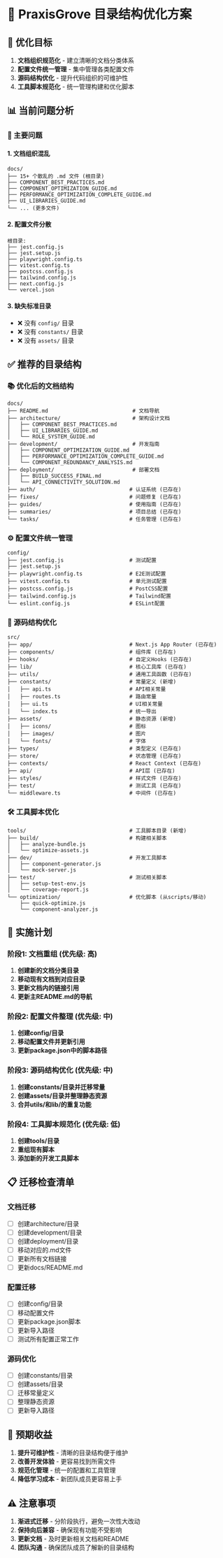 # 📁 PraxisGrove 目录结构优化方案

## 🎯 优化目标

1. **文档组织规范化** - 建立清晰的文档分类体系
2. **配置文件统一管理** - 集中管理各类配置文件
3. **源码结构优化** - 提升代码组织的可维护性
4. **工具脚本规范化** - 统一管理构建和优化脚本

## 📊 当前问题分析

### 🔴 主要问题

#### 1. 文档组织混乱
```
docs/
├── 15+ 个散乱的 .md 文件 (根目录)
├── COMPONENT_BEST_PRACTICES.md
├── COMPONENT_OPTIMIZATION_GUIDE.md
├── PERFORMANCE_OPTIMIZATION_COMPLETE_GUIDE.md
├── UI_LIBRARIES_GUIDE.md
└── ... (更多文件)
```

#### 2. 配置文件分散
```
根目录:
├── jest.config.js
├── jest.setup.js
├── playwright.config.ts
├── vitest.config.ts
├── postcss.config.js
├── tailwind.config.js
├── next.config.js
└── vercel.json
```

#### 3. 缺失标准目录
- ❌ 没有 `config/` 目录
- ❌ 没有 `constants/` 目录
- ❌ 没有 `assets/` 目录

## ✅ 推荐的目录结构

### 📚 优化后的文档结构

```
docs/
├── README.md                           # 文档导航
├── architecture/                       # 架构设计文档
│   ├── COMPONENT_BEST_PRACTICES.md
│   ├── UI_LIBRARIES_GUIDE.md
│   └── ROLE_SYSTEM_GUIDE.md
├── development/                        # 开发指南
│   ├── COMPONENT_OPTIMIZATION_GUIDE.md
│   ├── PERFORMANCE_OPTIMIZATION_COMPLETE_GUIDE.md
│   └── COMPONENT_REDUNDANCY_ANALYSIS.md
├── deployment/                         # 部署文档
│   ├── BUILD_SUCCESS_FINAL.md
│   └── API_CONNECTIVITY_SOLUTION.md
├── auth/                              # 认证系统 (已存在)
├── fixes/                             # 问题修复 (已存在)
├── guides/                            # 使用指南 (已存在)
├── summaries/                         # 项目总结 (已存在)
└── tasks/                             # 任务管理 (已存在)
```

### ⚙️ 配置文件统一管理

```
config/
├── jest.config.js                     # 测试配置
├── jest.setup.js
├── playwright.config.ts               # E2E测试配置
├── vitest.config.ts                   # 单元测试配置
├── postcss.config.js                  # PostCSS配置
├── tailwind.config.js                 # Tailwind配置
└── eslint.config.js                   # ESLint配置
```

### 📁 源码结构优化

```
src/
├── app/                               # Next.js App Router (已存在)
├── components/                        # 组件库 (已存在)
├── hooks/                             # 自定义Hooks (已存在)
├── lib/                               # 核心工具库 (已存在)
├── utils/                             # 通用工具函数 (已存在)
├── constants/                         # 常量定义 (新增)
│   ├── api.ts                         # API相关常量
│   ├── routes.ts                      # 路由常量
│   ├── ui.ts                          # UI相关常量
│   └── index.ts                       # 统一导出
├── assets/                            # 静态资源 (新增)
│   ├── icons/                         # 图标
│   ├── images/                        # 图片
│   └── fonts/                         # 字体
├── types/                             # 类型定义 (已存在)
├── store/                             # 状态管理 (已存在)
├── contexts/                          # React Context (已存在)
├── api/                               # API层 (已存在)
├── styles/                            # 样式文件 (已存在)
├── test/                              # 测试工具 (已存在)
└── middleware.ts                      # 中间件 (已存在)
```

### 🛠️ 工具脚本优化

```
tools/                                 # 工具脚本目录 (新增)
├── build/                             # 构建相关脚本
│   ├── analyze-bundle.js
│   └── optimize-assets.js
├── dev/                               # 开发工具脚本
│   ├── component-generator.js
│   └── mock-server.js
├── test/                              # 测试相关脚本
│   ├── setup-test-env.js
│   └── coverage-report.js
└── optimization/                      # 优化脚本 (从scripts/移动)
    ├── quick-optimize.js
    └── component-analyzer.js
```

## 🚀 实施计划

### 阶段1: 文档重组 (优先级: 高)

1. **创建新的文档分类目录**
2. **移动现有文档到对应目录**
3. **更新文档内的链接引用**
4. **更新主README.md的导航**

### 阶段2: 配置文件整理 (优先级: 中)

1. **创建config/目录**
2. **移动配置文件并更新引用**
3. **更新package.json中的脚本路径**

### 阶段3: 源码结构优化 (优先级: 中)

1. **创建constants/目录并迁移常量**
2. **创建assets/目录并整理静态资源**
3. **合并utils/和lib/的重复功能**

### 阶段4: 工具脚本规范化 (优先级: 低)

1. **创建tools/目录**
2. **重组现有脚本**
3. **添加新的开发工具脚本**

## 📋 迁移检查清单

### 文档迁移
- [ ] 创建architecture/目录
- [ ] 创建development/目录  
- [ ] 创建deployment/目录
- [ ] 移动对应的.md文件
- [ ] 更新所有文档链接
- [ ] 更新docs/README.md

### 配置迁移
- [ ] 创建config/目录
- [ ] 移动配置文件
- [ ] 更新package.json脚本
- [ ] 更新导入路径
- [ ] 测试所有配置正常工作

### 源码优化
- [ ] 创建constants/目录
- [ ] 创建assets/目录
- [ ] 迁移常量定义
- [ ] 整理静态资源
- [ ] 更新导入路径

## 🎯 预期收益

1. **提升可维护性** - 清晰的目录结构便于维护
2. **改善开发体验** - 更容易找到所需文件
3. **规范化管理** - 统一的配置和工具管理
4. **降低学习成本** - 新团队成员更容易上手

## ⚠️ 注意事项

1. **渐进式迁移** - 分阶段执行，避免一次性大改动
2. **保持向后兼容** - 确保现有功能不受影响
3. **更新文档** - 及时更新相关文档和README
4. **团队沟通** - 确保团队成员了解新的目录结构
